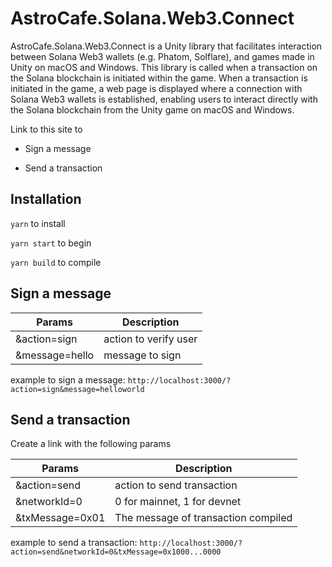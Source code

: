 # AstroCafe.Solana.Web3.Connect

AstroCafe.Solana.Web3.Connect is a Unity library that facilitates interaction between Solana Web3 wallets (e.g. Phatom, Solflare), and games made in Unity on macOS and Windows. This library is called when a transaction on the Solana blockchain is initiated within the game. When a transaction is initiated in the game, a web page is displayed where a connection with Solana Web3 wallets is established, enabling users to interact directly with the Solana blockchain from the Unity game on macOS and Windows.

Link to this site to

- Sign a message

- Send a transaction

## Installation

`yarn` to install

`yarn start` to begin

`yarn build` to compile

## Sign a message

| Params          | Description           |
| --------------- | --------------------- |
| &action=sign    | action to verify user |
| &message=hello  | message to sign       |

example to sign a message: `http://localhost:3000/?action=sign&message=helloworld`

## Send a transaction

Create a link with the following params

| Params            | Description                                                      |
| ----------------- | ---------------------------------------------------------------- |
| &action=send      | action to send transaction                                       |
| &networkId=0      | 0 for mainnet, 1 for devnet                                      |
| &txMessage=0x01   | The message of transaction compiled                              |

example to send a transaction: `http://localhost:3000/?action=send&networkId=0&txMessage=0x1000...0000`
